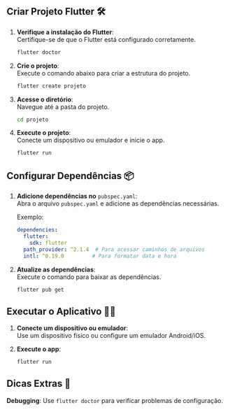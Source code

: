 

## Criar Projeto Flutter 🛠️

1. **Verifique a instalação do Flutter**:\
   Certifique-se de que o Flutter está configurado corretamente.

   ```bash
   flutter doctor
   ```

2. **Crie o projeto**:\
   Execute o comando abaixo para criar a estrutura do projeto.

   ```bash
   flutter create projeto
   ```

3. **Acesse o diretório**:\
   Navegue até a pasta do projeto.

   ```bash
   cd projeto
   ```

4. **Execute o projeto**:\
   Conecte um dispositivo ou emulador e inicie o app.

   ```bash
   flutter run
   ```

## Configurar Dependências 📦

1. **Adicione dependências no** `pubspec.yaml`:\
   Abra o arquivo `pubspec.yaml` e adicione as dependências necessárias.

   Exemplo:

   ```yaml
   dependencies:
     flutter:
       sdk: flutter
     path_provider: ^2.1.4  # Para acessar caminhos de arquivos
     intl: ^0.19.0         # Para formatar data e hora
   ```

2. **Atualize as dependências**:\
   Execute o comando para baixar as dependências.

   ```bash
   flutter pub get
   ```


## Executar o Aplicativo 🏃‍♂️

1. **Conecte um dispositivo ou emulador**:\
   Use um dispositivo físico ou configure um emulador Android/iOS.

2. **Execute o app**:

   ```bash
   flutter run
   ```

## Dicas Extras 🚀

**Debugging**: Use `flutter doctor` para verificar problemas de configuração.
